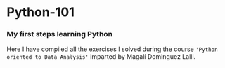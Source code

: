 # Python-101
### My first steps learning Python

Here I have compiled all the exercises I solved during the course `'Python oriented to Data Analysis'` imparted by Magalí Dominguez Lalli.
